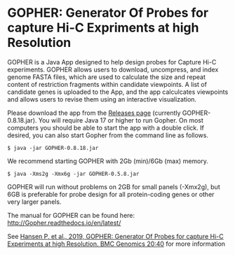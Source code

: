 # GOPHER: Generator Of Probes for capture Hi-C Expriments at high Resolution

GOPHER is a Java App designed to help design probes for Capture Hi-C experiments. 
GOPHER allows users to download, uncompress, and index genome FASTA files, which are 
used to calculate the size and repeat content of restriction fragments within candidate viewpoints. 
A list of candidate genes is uploaded to the App, and the app calculcates viewpoints and allows 
users to revise them using an interactive visualization.

Please download the app from the [Releases page](https://github.com/TheJacksonLaboratory/Gopher/releases) 
(currently GOPHER-0.8.18.jar).
You will require Java 17 or higher to run Gopher.  On most computers you should be able to start the app with 
a double click. If desired, you can
also start Gopher from the command line as follows.

```aidl
$ java -jar GOPHER-0.8.18.jar
```

We recommend starting GOPHER with 2Gb (min)/6Gb (max) memory.

```aidl
$ java -Xms2g -Xmx6g -jar GOPHER-0.5.8.jar
```

GOPHER will run without problems on 2GB for small panels (-Xmx2g), but 6GB is preferable for probe design
for all protein-coding genes or other very larger panels.

The manual for GOPHER can be found here: http://Gopher.readthedocs.io/en/latest/

See [Hansen P, et al., 2019, GOPHER: Generator Of Probes for capture Hi-C Experiments at high Resolution. 
BMC Genomics 20:40](https://pubmed.ncbi.nlm.nih.gov/30642251/) for more information
